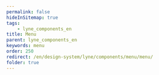 ```yaml
---
permalink: false
hideInSitemap: true
tags: 
    - lyne_components_en
title: Menu
parent: lyne_components_en
keywords: menu
order: 250
redirect: /en/design-system/lyne/components/menu/menu/
folder: true
---
```


